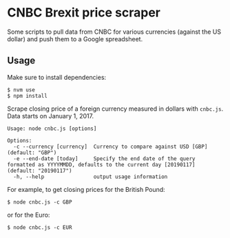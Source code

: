 # CNBC Brexit price scraper

Some scripts to pull data from CNBC for various currencies (against the US dollar) and push them to a Google spreadsheet.

## Usage

Make sure to install dependencies:
```
$ nvm use
$ npm install
```

Scrape closing price of a foreign currency measured in dollars with `cnbc.js`. Data starts on January 1, 2017.

```
Usage: node cnbc.js [options]

Options:
  -c --currency [currency]  Currency to compare against USD [GBP] (default: "GBP")
  -e --end-date [today]     Specify the end date of the query formatted as YYYYMMDD, defaults to the current day [20190117] (default: "20190117")
  -h, --help                output usage information
```

For example, to get closing prices for the British Pound:

`$ node cnbc.js -c GBP`

or for the Euro:

`$ node cnbc.js -c EUR`